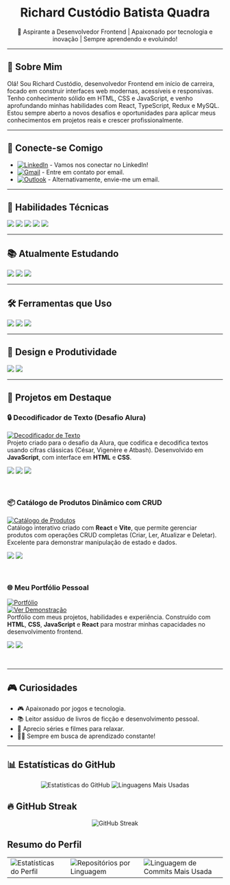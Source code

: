 <!-- Profile Header / Cabeçalho do Perfil -->
<h1 align="center">
    Richard Custódio Batista Quadra  
</h1>

<p align="center">
    🚀 Aspirante a Desenvolvedor Frontend | Apaixonado por tecnologia e inovação | Sempre aprendendo e evoluindo!
</p>

---

## 🚀 Sobre Mim  
Olá! Sou Richard Custódio, desenvolvedor Frontend em início de carreira, focado em construir interfaces web modernas, acessíveis e responsivas. Tenho conhecimento sólido em HTML, CSS e JavaScript, e venho aprofundando minhas habilidades com React, TypeScript, Redux e MySQL. Estou sempre aberto a novos desafios e oportunidades para aplicar meus conhecimentos em projetos reais e crescer profissionalmente.

---

## 🔗 Conecte-se Comigo

* [![LinkedIn](https://img.shields.io/badge/LinkedIn-0077B5?style=for-the-badge&logo=linkedin&logoColor=white)](https://www.linkedin.com/in/richard-custodio-batista-quadra-279391312/) - Vamos nos conectar no LinkedIn!
* [![Gmail](https://img.shields.io/badge/Gmail-D14836?style=for-the-badge&logo=gmail&logoColor=white)](mailto:rc.custodio078@gmail.com) - Entre em contato por email.
* [![Outlook](https://img.shields.io/badge/Outlook-0078D4?style=for-the-badge&logo=microsoft-outlook&logoColor=white)](mailto:rc.custodio@outlook.com) - Alternativamente, envie-me um email.

---

## 🏅 Habilidades Técnicas

<p align="left">
  <img src="https://img.shields.io/badge/HTML5-Básico-orange?style=for-the-badge&logo=html5&logoColor=white" />
  <img src="https://img.shields.io/badge/CSS3-Básico-blue?style=for-the-badge&logo=css3&logoColor=white" />
  <img src="https://img.shields.io/badge/JavaScript-Básico-yellow?style=for-the-badge&logo=javascript&logoColor=black" />
  <img src="https://img.shields.io/badge/React.js-Básico-blue?style=for-the-badge&logo=react&logoColor=white" />
  <img src="https://img.shields.io/badge/Git-Básico-lightgrey?style=for-the-badge&logo=git&logoColor=white" />
</p>

---

## 📚 Atualmente Estudando

<p align="left">
  <img src="https://img.shields.io/badge/TypeScript-Aprendendo-yellow?style=for-the-badge&logo=typescript&logoColor=white" />
  <img src="https://img.shields.io/badge/Redux-Aprendendo-orange?style=for-the-badge&logo=redux&logoColor=white" />
  <img src="https://img.shields.io/badge/MySQL-Aprendendo-blueviolet?style=for-the-badge&logo=mysql&logoColor=white" />
</p>

---

## 🛠️ Ferramentas que Uso

<p align="left">
  <img src="https://img.shields.io/badge/VS%20Code-007ACC?style=for-the-badge&logo=visual-studio-code&logoColor=white" />
  <img src="https://img.shields.io/badge/Git-F05032?style=for-the-badge&logo=git&logoColor=white" />
  <img src="https://img.shields.io/badge/GitHub-181717?style=for-the-badge&logo=github&logoColor=white" />
</p>

---

## 🎨 Design e Produtividade

<p align="left">
  <img src="https://img.shields.io/badge/Figma-F24E1E?style=for-the-badge&logo=figma&logoColor=white" />
  <img src="https://img.shields.io/badge/Trello-0052CC?style=for-the-badge&logo=trello&logoColor=white" />
</p>

---

## 🎯 Projetos em Destaque

### 🔒 Decodificador de Texto (Desafio Alura)
[![Decodificador de Texto](https://img.shields.io/badge/Ver%20Código-blue?style=for-the-badge&logo=github)](https://github.com/richardcustodio/Decodificador-de-Texto)  
Projeto criado para o desafio da Alura, que codifica e decodifica textos usando cifras clássicas (César, Vigenère e Atbash). Desenvolvido em **JavaScript**, com interface em **HTML** e **CSS**.  
<p align="left">
  <img src="https://img.shields.io/badge/HTML5-E34F26?style=for-the-badge&logo=html5&logoColor=white" />
  <img src="https://img.shields.io/badge/CSS3-1572B6?style=for-the-badge&logo=css3&logoColor=white" />
  <img src="https://img.shields.io/badge/JavaScript-F7DF1E?style=for-the-badge&logo=javascript&logoColor=black" />
</p>
<br>

### 📦 Catálogo de Produtos Dinâmico com CRUD
[![Catálogo de Produtos](https://img.shields.io/badge/Ver%20Código-blue?style=for-the-badge&logo=github)](https://github.com/richardcustodio/Catalogo-de-Produtos)  
Catálogo interativo criado com **React** e **Vite**, que permite gerenciar produtos com operações CRUD completas (Criar, Ler, Atualizar e Deletar). Excelente para demonstrar manipulação de estado e dados.  
<p align="left">
  <img src="https://img.shields.io/badge/React-61DAFB?style=for-the-badge&logo=react&logoColor=black" />
  <img src="https://img.shields.io/badge/Vite-B73BFE?style=for-the-badge&logo=vite&logoColor=white" />
</p>
<br>

### 🌐 Meu Portfólio Pessoal
[![Portfólio](https://img.shields.io/badge/Ver%20Código-blue?style=for-the-badge&logo=github)](https://github.com/richardcustodio/Portfolio)  
[![Ver Demonstração](https://img.shields.io/badge/Ver%20Demonstração-green?style=for-the-badge&logo=web)](https://richardcustodio.github.io/Portfolio/)  
Portfólio com meus projetos, habilidades e experiência. Construído com **HTML**, **CSS**, **JavaScript** e **React** para mostrar minhas capacidades no desenvolvimento frontend.  
<p align="left">
  <img src="https://img.shields.io/badge/React-61DAFB?style=for-the-badge&logo=react&logoColor=black" />
  <img src="https://img.shields.io/badge/Vite-B73BFE?style=for-the-badge&logo=vite&logoColor=white" />
</p>
<br>

---

## 🎮 Curiosidades  
- 🎮 Apaixonado por jogos e tecnologia.  
- 📚 Leitor assíduo de livros de ficção e desenvolvimento pessoal.  
- 🎥 Aprecio séries e filmes para relaxar.  
- 🧙‍♂️ Sempre em busca de aprendizado constante!

---

## 📊 Estatísticas do GitHub

<div align="center">
  <img src="https://github-readme-stats.vercel.app/api?username=richardcustodio&show_icons=true&theme=dark" alt="Estatísticas do GitHub" />
  <img src="https://github-readme-stats.vercel.app/api/top-langs/?username=richardcustodio&layout=compact&theme=dark" alt="Linguagens Mais Usadas" />
</div>

## 🔥 GitHub Streak

<div align="center">
  <img src="https://streak-stats.demolab.com?user=richardcustodio&theme=dark&hide_border=true" alt="GitHub Streak" />
</div>

## Resumo do Perfil

<div align="center">
  <table>
    <tr>
      <td>
        <img src="http://github-profile-summary-cards.vercel.app/api/cards/stats?username=richardcustodio&theme=dark" alt="Estatísticas do Perfil" />
      </td>
      <td>
        <img src="http://github-profile-summary-cards.vercel.app/api/cards/repos-per-language?username=richardcustodio&hide=Html&theme=dark" alt="Repositórios por Linguagem" />
      </td>
      <td>
        <img src="http://github-profile-summary-cards.vercel.app/api/cards/most-commit-language?username=richardcustodio&theme=dark" alt="Linguagem de Commits Mais Usada" />
      </td>
    </tr>
  </table>
</div>
